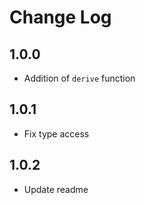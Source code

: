 # Change Log

## 1.0.0

- Addition of `derive` function

## 1.0.1

- Fix type access

## 1.0.2

- Update readme